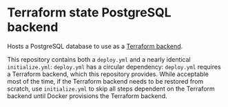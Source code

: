 # Terraform state PostgreSQL backend

Hosts a PostgreSQL database to use as a [Terraform backend](https://developer.hashicorp.com/terraform/language/backend/pg).

This repository contains both a `deploy.yml` and a nearly identical `initialize.yml`:
`deploy.yml` has a circular dependency: `deploy.yml` requires a Terraform backend, which this repository provides.
While acceptable most of the time, if the Terraform backend needs to be restored from scratch, use `initialize.yml` to skip all steps dependent on the Terraform backend until Docker provisions the Terraform backend.
